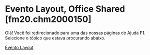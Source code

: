 
# Evento Layout, Office Shared [fm20.chm2000150]

Olá! Você foi redirecionado para uma das nossas páginas de Ajuda F1. Selecione o tópico que estava procurando abaixo.

[Evento Layout](http://msdn.microsoft.com/library/ae4e356a-3283-e6a0-ac29-25327ff7c3df%28Office.15%29.aspx)
